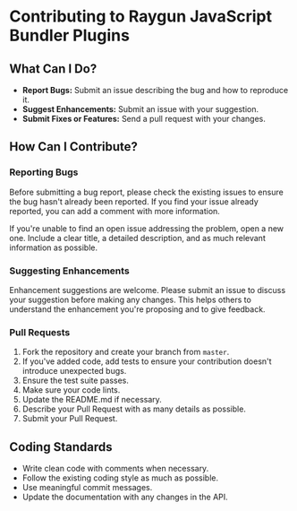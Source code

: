 # Contributing to Raygun JavaScript Bundler Plugins

## What Can I Do?

- **Report Bugs:** Submit an issue describing the bug and how to reproduce it.
- **Suggest Enhancements:** Submit an issue with your suggestion.
- **Submit Fixes or Features:** Send a pull request with your changes.

## How Can I Contribute?

### Reporting Bugs

Before submitting a bug report, please check the existing issues to ensure the bug hasn't already been reported. If you find your issue already reported, you can add a comment with more information.

If you're unable to find an open issue addressing the problem, open a new one. Include a clear title, a detailed description, and as much relevant information as possible.

### Suggesting Enhancements

Enhancement suggestions are welcome. Please submit an issue to discuss your suggestion before making any changes. This helps others to understand the enhancement you're proposing and to give feedback.

### Pull Requests

1. Fork the repository and create your branch from `master`.
2. If you've added code, add tests to ensure your contribution doesn't introduce unexpected bugs.
3. Ensure the test suite passes.
4. Make sure your code lints.
5. Update the README.md if necessary.
6. Describe your Pull Request with as many details as possible.
7. Submit your Pull Request.

## Coding Standards

- Write clean code with comments when necessary.
- Follow the existing coding style as much as possible.
- Use meaningful commit messages.
- Update the documentation with any changes in the API.
